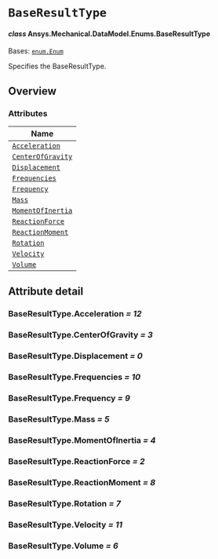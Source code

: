 # `BaseResultType`

<a id="ansys.mechanical.stubs.v242.Ansys.Mechanical.DataModel.Enums.BaseResultType"></a>

#### *class* Ansys.Mechanical.DataModel.Enums.BaseResultType

Bases: [`enum.Enum`](https://docs.python.org/3/library/enum.html#enum.Enum)

Specifies the BaseResultType.

<!-- !! processed by numpydoc !! -->

<a id="overview"></a>

## Overview

### Attributes

| Name |
| ------------------------------------------------------ |
| [`Acceleration`](#BaseResultType.Acceleration) |
| [`CenterOfGravity`](#BaseResultType.CenterOfGravity) |
| [`Displacement`](#BaseResultType.Displacement) |
| [`Frequencies`](#BaseResultType.Frequencies) |
| [`Frequency`](#BaseResultType.Frequency) |
| [`Mass`](#BaseResultType.Mass) |
| [`MomentOfInertia`](#BaseResultType.MomentOfInertia) |
| [`ReactionForce`](#BaseResultType.ReactionForce) |
| [`ReactionMoment`](#BaseResultType.ReactionMoment) |
| [`Rotation`](#BaseResultType.Rotation) |
| [`Velocity`](#BaseResultType.Velocity) |
| [`Volume`](#BaseResultType.Volume) |

<a id="attribute-detail"></a>

## Attribute detail

<a id="BaseResultType.Acceleration"></a>

### BaseResultType.Acceleration *= 12*

<a id="BaseResultType.CenterOfGravity"></a>

### BaseResultType.CenterOfGravity *= 3*

<a id="BaseResultType.Displacement"></a>

### BaseResultType.Displacement *= 0*

<a id="BaseResultType.Frequencies"></a>

### BaseResultType.Frequencies *= 10*

<a id="BaseResultType.Frequency"></a>

### BaseResultType.Frequency *= 9*

<a id="BaseResultType.Mass"></a>

### BaseResultType.Mass *= 5*

<a id="BaseResultType.MomentOfInertia"></a>

### BaseResultType.MomentOfInertia *= 4*

<a id="BaseResultType.ReactionForce"></a>

### BaseResultType.ReactionForce *= 2*

<a id="BaseResultType.ReactionMoment"></a>

### BaseResultType.ReactionMoment *= 8*

<a id="BaseResultType.Rotation"></a>

### BaseResultType.Rotation *= 7*

<a id="BaseResultType.Velocity"></a>

### BaseResultType.Velocity *= 11*

<a id="BaseResultType.Volume"></a>

### BaseResultType.Volume *= 6*


